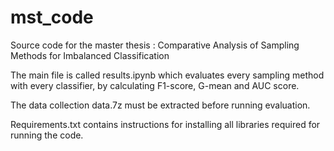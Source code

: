 # mst_code
Source code for the master thesis : Comparative Analysis of Sampling
Methods for Imbalanced Classification

The main file is called results.ipynb which evaluates every sampling method with every classifier, by calculating F1-score, G-mean and AUC score. 

The data collection data.7z must be extracted before running evaluation. 

Requirements.txt contains instructions for installing all libraries required for running the code.
